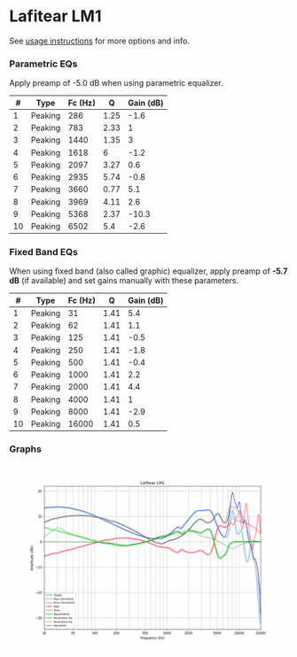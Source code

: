 # Lafitear LM1
See [usage instructions](https://github.com/jaakkopasanen/AutoEq#usage) for more options and info.

### Parametric EQs
Apply preamp of -5.0 dB when using parametric equalizer.

|   # | Type    |   Fc (Hz) |    Q |   Gain (dB) |
|-----|---------|-----------|------|-------------|
|   1 | Peaking |       286 | 1.25 |        -1.6 |
|   2 | Peaking |       783 | 2.33 |         1   |
|   3 | Peaking |      1440 | 1.35 |         3   |
|   4 | Peaking |      1618 | 6    |        -1.2 |
|   5 | Peaking |      2097 | 3.27 |         0.6 |
|   6 | Peaking |      2935 | 5.74 |        -0.8 |
|   7 | Peaking |      3660 | 0.77 |         5.1 |
|   8 | Peaking |      3969 | 4.11 |         2.6 |
|   9 | Peaking |      5368 | 2.37 |       -10.3 |
|  10 | Peaking |      6502 | 5.4  |        -2.6 |

### Fixed Band EQs
When using fixed band (also called graphic) equalizer, apply preamp of **-5.7 dB** (if available) and set gains manually with these parameters.

|   # | Type    |   Fc (Hz) |    Q |   Gain (dB) |
|-----|---------|-----------|------|-------------|
|   1 | Peaking |        31 | 1.41 |         5.4 |
|   2 | Peaking |        62 | 1.41 |         1.1 |
|   3 | Peaking |       125 | 1.41 |        -0.5 |
|   4 | Peaking |       250 | 1.41 |        -1.8 |
|   5 | Peaking |       500 | 1.41 |        -0.4 |
|   6 | Peaking |      1000 | 1.41 |         2.2 |
|   7 | Peaking |      2000 | 1.41 |         4.4 |
|   8 | Peaking |      4000 | 1.41 |         1   |
|   9 | Peaking |      8000 | 1.41 |        -2.9 |
|  10 | Peaking |     16000 | 1.41 |         0.5 |

### Graphs
![](./Lafitear%20LM1.png)
